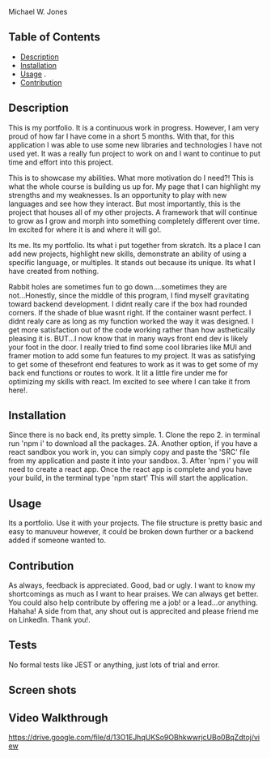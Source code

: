 Michael W. Jones 
  

  ## Table of Contents

  * [Description](#description)
  * [Installation](#installation)
  * [Usage](#usage)
  .
  * [Contribution](#contribution)
  
  ## Description 

  This is my portfolio. It is a continuous work in progress. However, I am very proud of how far I have come in a short 5 months.  With that, for this application I was able to use some new libraries and technologies I have not used yet. It was a really fun project to work on and I want to continue to put time and effort into this project. 

  This is to showcase my abilities. What more motivation do I need?! This is what the whole course is building us up for. My page that I can highlight my strengths and my weaknesses. Is an opportunity to play with new languages and see how they interact. But most importantly, this is the project that houses all of my other projects. A framework that will continue to grow as I grow and morph into something completely different over time. Im excited for where it is and where it will go!.

  Its me. Its my portfolio. Its what i put together from skratch. Its a place I can add new projects, highlight new skills, demonstrate an ability of using a specific language, or multiples. It stands out because its unique. Its what I have created from nothing. 

  Rabbit holes are sometimes fun to go down....sometimes they are not...Honestly, since the middle of this program, I find myself gravitating toward backend development. I didnt really care if the box had rounded corners. If the shade of blue wasnt right. If the container wasnt perfect. I didnt realy care as long as my function worked the way it was designed. I get more satisfaction out of the code working rather than how asthetically pleasing it is. BUT...I now know that in many ways front end dev is likely your foot in the door. I really tried to find some cool libraries like MUI and framer motion to add some fun features to my project. It was as satisfying to get some of thesefront end features to work as it was to get some of my back end functions or routes to work. It lit a little fire under me for optimizing my skills with react. Im excited to see where I can take it from here!.

 

  ## Installation
  Since there is no back end, its pretty simple. 1. Clone the repo 2. in terminal run 'npm i' to download all the packages. 2A. Another option, if you have a react sandbox you work in, you can simply copy and paste the 'SRC' file from my application and paste it into your sandbox. 3.  After 'npm i' you will need to create a react app. Once the react app is complete and you have your build, in the terminal type 'npm start' This will start the application.

  ## Usage

  Its a portfolio. Use it with your projects. The file structure is pretty basic and easy to manuveur however, it could be broken down further or a backend added if someone wanted to. 

  ## Contribution

  As always, feedback is appreciated. Good, bad or ugly. I want to know my shortcomings as much as I want to hear praises. We can always get better. You could also help contribute by offering me a job! or a lead...or anything. Hahaha! A side from that, any shout out is apprecited and please friend me on LinkedIn. Thank you!.

  ## Tests

  No formal tests like JEST or anything, just lots of trial and error. 

  ## Screen shots



  ## Video Walkthrough

  https://drive.google.com/file/d/13O1EJhqUKSo9OBhkwwrjcUBo0BqZdtoj/view

  

  